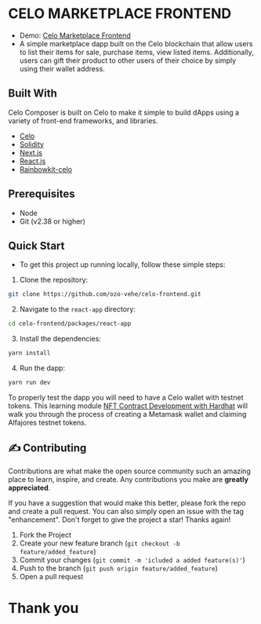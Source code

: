 # CELO MARKETPLACE FRONTEND
- Demo: [Celo Marketplace Frontend](https://celo-marketplace-react-app.vercel.app/)
- A simple marketplace dapp built on the Celo blockchain that allow users to list their items for sale, purchase items, view listed items. Additionally, users can gift their product to other users of their choice by simply using their wallet address.

## Built With
Celo Composer is built on Celo to make it simple to build dApps using a variety of front-end frameworks, and libraries.

- [Celo](https://celo.org/)
- [Solidity](https://docs.soliditylang.org/en/v0.8.19/)
- [Next.js](https://nextjs.org/)
- [React.js](https://reactjs.org/)
- [Rainbowkit-celo](https://github.com/celo-org/rainbowkit-celo)

## Prerequisites
- Node
- Git (v2.38 or higher)

## Quick Start
- To get this project up running locally, follow these simple steps:

1. Clone the repository:

```bash
git clone https://github.com/ozo-vehe/celo-frontend.git
```

2. Navigate to the `react-app` directory:

```bash
cd celo-frontend/packages/react-app
```

3. Install the dependencies:

```bash
yarn install
```

4. Run the dapp:

```bash
yarn run dev
```

<!-- TESTING APP -->

To properly test the dapp you will need to have a Celo wallet with testnet tokens.
This learning module [NFT Contract Development with Hardhat](https://hackmd.io/exuZTH2hTqKytn2vxgDmcg) will walk you through the process of creating a Metamask wallet and claiming Alfajores testnet tokens.
   
<!-- CONTRIBUTING -->

## :writing_hand: Contributing

Contributions are what make the open source community such an amazing place to learn, inspire, and create. Any
contributions you make are **greatly appreciated**.

If you have a suggestion that would make this better, please fork the repo and create a pull request. You can also
simply open an issue with the tag "enhancement". Don't forget to give the project a star! Thanks again!

1. Fork the Project
2. Create your new feature branch (`git checkout -b feature/added_feature`)
3. Commit your changes (`git commit -m 'icluded a added feature(s)'`)
4. Push to the branch (`git push origin feature/added_feature`)
5. Open a pull request


<!-- MARKDOWN LINKS & IMAGES -->
<!-- https://www.markdownguide.org/basic-syntax/#reference-style-links -->

#  Thank you
